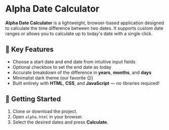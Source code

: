 # Alpha Date Calculator

**Alpha Date Calculator** is a lightweight, browser-based application designed to calculate the time difference between two dates. It supports custom date ranges or allows you to calculate up to today's date with a single click.

## 🧠 Key Features

- Choose a start date and end date from intuitive input fields
- Optional checkbox to set the end date as today
- Accurate breakdown of the difference in **years**, **months**, and **days**
- Minimalist dark theme (our favorite 😉)
- Built entirely with **HTML**, **CSS**, and **JavaScript** — no libraries required!

## 🚀 Getting Started

1. Clone or download the project.
2. Open `alpha.html` in your browser.
3. Select the desired dates and press **Calculate**.

#

